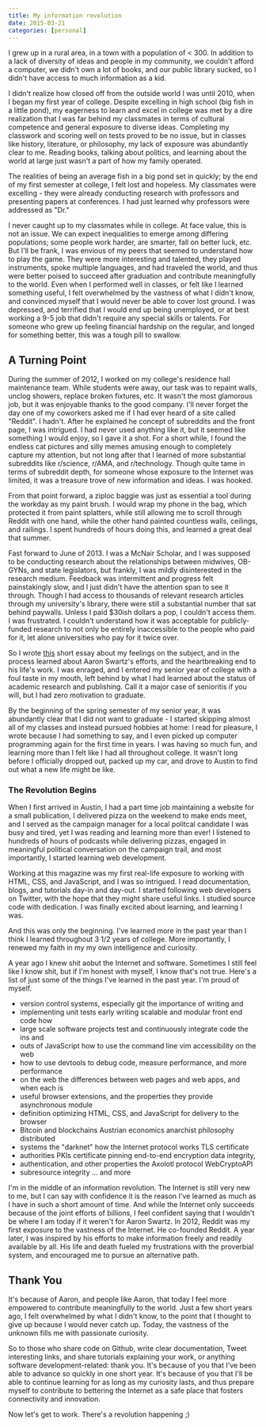 ```yaml
---
title: My information revolution
date: 2015-03-21
categories: [personal]
---
```


I grew up in a rural area, in a town with a population of < 300. In addition to
a lack of diversity of ideas and people in my community, we couldn't afford a
computer, we didn't own a lot of books, and our public library sucked, so I
didn't have access to much information as a kid.

I didn't realize how closed off from the outside world I was until 2010, when I
began my first year of college. Despite excelling in high school (big fish in a
little pond), my eagerness to learn and excel in college was met by a dire
realization that I was far behind my classmates in terms of cultural competence
and general exposure to diverse ideas. Completing my classwork and scoring well
on tests proved to be no issue, but in classes like history, literature, or
philosophy, my lack of exposure was abundantly clear to me. Reading books,
talking about politics, and learning about the world at large just wasn't a part
of how my family operated.

The realities of being an average fish in a big pond set in quickly; by the end
of my first semester at college, I felt lost and hopeless. My classmates were
excelling - they were already conducting research with professors and presenting
papers at conferences. I had just learned why professors were addressed as "Dr."

I never caught up to my classmates while in college. At face value, this is not
an issue. We can expect inequalities to emerge among differing populations; some
people work harder, are smarter, fall on better luck, etc. But I'll be frank, I
was envious of my peers that seemed to understand how to play the game. They
were more interesting and talented, they played instruments, spoke multiple
languages, and had traveled the world, and thus were better poised to succeed
after graduation and contribute meaningfully to the world. Even when I performed
well in classes, or felt like I learned something useful, I felt overwhelmed by
the vastness of what I didn't know, and convinced myself that I would never be
able to cover lost ground. I was depressed, and terrified that I would end up
being unemployed, or at best working a 9-5 job that didn't require any special
skills or talents. For someone who grew up feeling financial hardship on the
regular, and longed for something better, this was a tough pill to swallow.

## A Turning Point

During the summer of 2012, I worked on my college's residence hall maintenance
team. While students were away, our task was to repaint walls, unclog showers,
replace broken fixtures, etc. It wasn't the most glamorous job, but it was
enjoyable thanks to the good company. I'll never forget the day one of my
coworkers asked me if I had ever heard of a site called "Reddit". I hadn't.
After he explained he concept of subreddits and the front page, I was intrigued.
I had never used anything like it, but it seemed like something I would enjoy,
so I gave it a shot. For a short while, I found the endless cat pictures and
silly memes amusing enough to completely capture my attention, but not long
after that I learned of more substantial subreddits like r/science, r/AMA, and
r/technology. Though quite tame in terms of subreddit depth, for someone whose
exposure to the Internet was limited, it was a treasure trove of new information
and ideas. I was hooked.

From that point forward, a ziploc baggie was just as essential a tool during the
workday as my paint brush. I would wrap my phone in the bag, which protected it
from paint splatters, while still allowing me to scroll through Reddit with one
hand, while the other hand painted countless walls, ceilings, and railings. I
spent hundreds of hours doing this, and learned a great deal that summer.

Fast forward to June of 2013. I was a McNair Scholar, and I was supposed to be
conducting research about the relationships between midwives, OB-GYNs, and state
legislators, but frankly, I was mildly disinterested in the research medium.
Feedback was intermittent and progress felt painstakingly slow, and I just
didn't have the attention span to see it through. Though I had access to
thousands of relevant research articles through my university's library, there
were still a substantial number that sat behind paywalls. Unless I paid $30ish
dollars a pop, I couldn't access them. I was frustrated. I couldn't understand
how it was acceptable for publicly-funded research to not only be entirely
inaccessible to the people who paid for it, let alone universities who pay for
it twice over.

So I wrote [this](/blog/paywalls-and-open-access) short essay about my feelings
on the subject, and in the process learned about Aaron Swartz's efforts, and the
heartbreaking end to his life's work. I was enraged, and I entered my senior
year of college with a foul taste in my mouth, left behind by what I had
learned about the status of academic research and publishing. Call it a major
case of senioritis if you will, but I had zero motivation to graduate.

By the beginning of the spring semester of my senior year, it was abundantly
clear that I did not want to graduate - I started skipping almost all of my
classes and instead pursued hobbies at home: I read for pleasure, I wrote
because I had something to say, and I even picked up computer programming again
for the first time in years. I was having so much fun, and learning more than I
felt like I had all throughout college. It wasn't long before I officially
dropped out, packed up my car, and drove to Austin to find out what a new life
might be like.

### The Revolution Begins

When I first arrived in Austin, I had a part time job maintaining a website for
a small publication, I delivered pizza on the weekend to make ends meet, and I
served as the campaign manager for a local politcal candidate I was busy and
tired, yet I was reading and learning more than ever! I listened to hundreds of
hours of podcasts while delivering pizzas, engaged in meaningful political
conversation on the campaign trail, and most importantly, I started learning web
development.

Working at this magazine was my first real-life exposure to working with HTML,
CSS, and JavaScript, and I was so intrigued. I read documentation, blogs, and
tutorials day-in and day-out. I started following web developers on Twitter,
with the hope that they might share useful links. I studied source code with
dedication. I was finally excited about learning, and learning I was.

And this was only the beginning. I've learned more in the past year than I think
I learned throughout 3 1/2 years of college. More importantly, I renewed my
faith in my my own intelligence and curiosity.

A year ago I knew shit aobut the Internet and software. Sometimes I still feel
like I know shit, but if I'm honest with myself, I know that's not true. Here's
a list of just some of the things I've learned in the past year. I'm proud of
myself.

* version control systems, especially git the importance of writing and
* implementing unit tests early writing scalable and modular front end code how
* large scale software projects test and continuously integrate code the ins and
* outs of JavaScript how to use the command line vim accessibility on the web
* how to use devtools to debug code, measure performance, and more performance
* on the web the differences between web pages and web apps, and when each is
* useful browser extensions, and the properties they provide asynchronous module
* definition optimizing HTML, CSS, and JavaScript for delivery to the browser
* Bitcoin and blockchains Austrian economics anarchist philosophy distributed
* systems the "darknet" how the Internet protocol works TLS certificate
* authorities PKIs certificate pinning end-to-end encryption data integrity,
* authentication, and other properties the Axolotl protocol WebCryptoAPI
* subresource integrity ... and more

I'm in the middle of an information revolution. The Internet is still very new
to me, but I can say with confidence it is the reason I've learned as much as I
have in such a short amount of time. And while the Internet only succeeds
because of the joint efforts of billions, I feel confident saying that I
wouldn't be where I am today if it weren't for Aaron Swartz. In 2012, Reddit was my first exposure to the vastness of the Internet. He co-founded Reddit. A year later, I was inspired by his efforts to make information freely and readily available by all. His life and death fueled my frustrations with the proverbial system, and encouraged me to pursue an alternative path.

## Thank You

It's because of Aaron, and people like Aaron, that today I feel more empowered
to contribute meaningfully to the world. Just a few short years ago, I felt
overwhelmed by what I didn't know, to the point that I thought to give up
because I would never catch up. Today, the vastness of the unknown fills me with
passionate curiosity.

So to those who share code on Github, write clear documentation, Tweet
interesting links, and share tutorials explaining your work, or anything
software development-related: thank you. It's because of you that I've been able
to advance so quickly in one short year. It's because of you that I'll be able
to continue learning for as long as my curiosity lasts, and thus prepare myself
to contribute to bettering the Internet as a safe place that fosters
connectivity and innovation.

Now let's get to work. There's a revolution happening ;)
